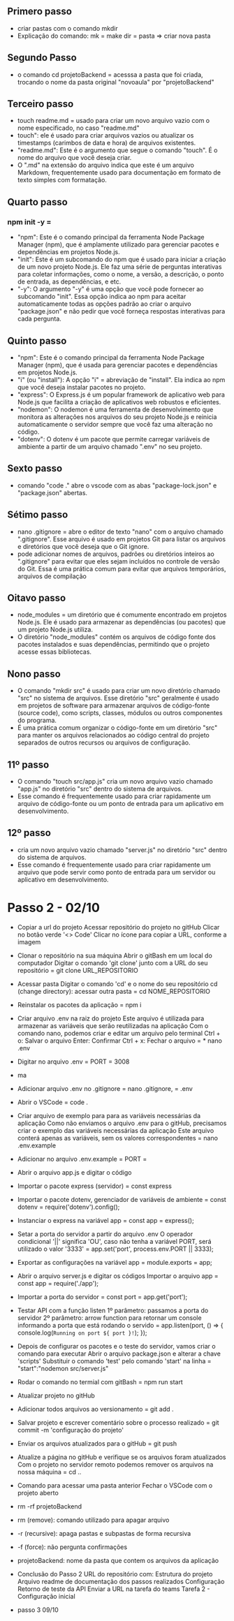 ## Primero passo
* criar pastas com o comando mkdir
* Explicação do comando: mk = make dir = pasta => criar nova pasta

## Segundo Passo
* o comando cd projetoBackend  = acesssa a pasta que foi criada, trocando o nome da pasta original "novoaula" por "projetoBackend"

## Terceiro passo
* touch readme.md = usado para criar um novo arquivo vazio com o nome especificado, no caso "readme.md" 
* touch": ele é usado para criar arquivos vazios ou atualizar os timestamps (carimbos de data e hora) de arquivos existentes. 
* "readme.md": Este é o argumento que segue o comando "touch". É o nome do arquivo que você deseja criar. 
* O ".md" na extensão do arquivo indica que este é um arquivo Markdown, frequentemente usado para documentação em formato de texto simples com formatação.

## Quarto passo
### npm init -y =
* "npm": Este é o comando principal da ferramenta Node Package Manager (npm), que é amplamente utilizado para gerenciar pacotes e dependências em projetos Node.js.
* "init": Este é um subcomando do npm que é usado para iniciar a criação de um novo projeto Node.js. Ele faz uma série de perguntas interativas para coletar informações, como o nome, a versão, a descrição, o ponto de entrada, as dependências, e etc.
* "-y": O argumento "-y" é uma opção que você pode fornecer ao subcomando "init". Essa opção indica ao npm para aceitar automaticamente todas as opções padrão ao criar o arquivo "package.json" e não pedir que você forneça respostas interativas para cada pergunta. 

## Quinto passo
* "npm": Este é o comando principal da ferramenta Node Package Manager (npm), que é usada para gerenciar pacotes e dependências em projetos Node.js.
* "i" (ou "install"): A opção "i" = abreviação de "install". Ela indica ao npm que você deseja instalar pacotes no projeto.
* "express": O Express.js é um popular framework de aplicativo web para Node.js que facilita a criação de aplicativos web robustos e eficientes. 
* "nodemon": O nodemon é uma ferramenta de desenvolvimento que monitora as alterações nos arquivos do seu projeto Node.js e reinicia automaticamente o servidor sempre que você faz uma alteração no código.
* "dotenv": O dotenv é um pacote que permite carregar variáveis de ambiente a partir de um arquivo chamado ".env" no seu projeto.

## Sexto passo
* comando "code ." abre o vscode com as abas "package-lock.json" e "package.json" abertas.

## Sétimo passo 
* nano .gitignore = abre o editor de texto "nano" com o arquivo chamado ".gitignore". Esse arquivo é usado em projetos Git para listar os arquivos e diretórios que você deseja que o Git ignore.
* pode adicionar nomes de arquivos, padrões ou diretórios inteiros ao ".gitignore" para evitar que eles sejam incluídos no controle de versão do Git. Essa é uma prática comum para evitar que arquivos temporários, arquivos de compilação

## Oitavo passo
* node_modules = um diretório que é comumente encontrado em projetos Node.js. Ele é usado para armazenar as dependências (ou pacotes) que um projeto Node.js utiliza. 
* O diretório "node_modules" contém os arquivos de código fonte dos pacotes instalados e suas dependências, permitindo que o projeto acesse essas bibliotecas.

## Nono passo 
* O comando "mkdir src" é usado para criar um novo diretório chamado "src" no sistema de arquivos. Esse diretório "src" geralmente é usado em projetos de software para armazenar arquivos de código-fonte (source code), como scripts, classes, módulos ou outros componentes do programa. 
* É uma prática comum organizar o código-fonte em um diretório "src" para manter os arquivos relacionados ao código central do projeto separados de outros recursos ou arquivos de configuração.

## 11º passo
* O comando "touch src/app.js" cria um novo arquivo vazio chamado "app.js" no diretório "src" dentro do sistema de arquivos. 
* Esse comando é frequentemente usado para criar rapidamente um arquivo de código-fonte ou um ponto de entrada para um aplicativo em desenvolvimento.

## 12º passo
* cria um novo arquivo vazio chamado "server.js" no diretório "src" dentro do sistema de arquivos.
* Esse comando é frequentemente usado para criar rapidamente um arquivo que pode servir como ponto de entrada para um servidor ou aplicativo em desenvolvimento.

# Passo 2 - 02/10

* Copiar a url do projeto
Acessar repositório do projeto no gitHub
Clicar no botão verde '<> Code'
Clicar no ícone para copiar a URL, conforme a imagem

* Clonar o repositório na sua máquina
Abrir o gitBash em um local do computador
Digitar o comando 'git clone' junto com a URL do seu repositório = git clone URL_REPOSITORIO

* Acessar pasta
Digitar o comando 'cd' e o nome do seu repositório
cd (change directory): acessar outra pasta = cd NOME_REPOSITORIO

* Reinstalar os pacotes da aplicação = npm i

* Criar arquivo .env na raiz do projeto
Este arquivo é utilizada para armazenar as variáveis que serão reutilizadas na aplicação
Com o comando nano, podemos criar e editar um arquivo pelo terminal
Ctrl + o: Salvar o arquivo
Enter: Confirmar
Ctrl + x: Fechar o arquivo = * nano .env

* Digitar no arquivo .env = PORT = 3008
* ma
* Adicionar arquivo .env no .gitignore = nano .gitignore, = .env
* Abrir o VSCode = code .

* Criar arquivo de exemplo para para as variáveis necessárias da aplicação
Como não enviamos o arquivo .env para o gitHub, precisamos criar o exemplo das variáveis necessárias da aplicação
Este arquivo conterá apenas as variáveis, sem os valores correspondentes = nano .env.example

* Adicionar no arquivo .env.example = PORT = 
* Abrir o arquivo app.js e digitar o código 

* Importar o pacote express (servidor) = const express 

* Importar o pacote dotenv, gerenciador de variáveis de ambiente = const dotenv = require('dotenv').config();

* Instanciar o express na variável app = const app = express();

* Setar a porta do servidor a partir do arquivo .env
O operador condicional '||' significa 'OU', caso não tenha a variável PORT, será utilizado o valor '3333' = app.set('port', process.env.PORT || 3333); 
* Exportar as configurações na variável app = module.exports = app;
* Abrir o arquivo server.js e digitar os códigos
Importar o arquivo app = const app = require('./app');
* Importar a porta do servidor = const port = app.get('port');

* Testar API com a função listen
1º parâmetro: passamos a porta do servidor
2º parâmetro: arrow function para retornar um console informando a porta que está rodando o servido = app.listen(port, () => {
    console.log(`Running on port ${ port }!`);
});
* Depois de configurar os pacotes e o teste do servidor, vamos criar o comando para executar
Abrir o arquivo package.json e alterar a chave 'scripts'
Substituir o comando 'test' pelo comando 'start' na linha = "start":"nodemon src/server.js"
* Rodar o comando no termial com gitBash = npm run start
* Atualizar projeto no gitHub
* Adicionar todos arquivos ao versionamento = git add .
* Salvar projeto e escrever comentário sobre o processo realizado = git commit -m 'configuração do projeto'
* Enviar os arquivos atualizados para o gitHub = git push
* Atualize a página no gitHub e verifique se os arquivos foram atualizados
Com o projeto no servidor remoto podemos remover os arquivos na nossa máquina = cd ..
* Comando para acessar uma pasta anterior
Fechar o VSCode com o projeto aberto
* rm -rf projetoBackend
* rm (remove): comando utilizado para apagar arquivo
* -r (recursive): apaga pastas e subpastas de forma recursiva
* -f (force): não pergunta confirmações
* projetoBackend: nome da pasta que contem os arquivos da aplicação

* Conclusão do Passo 2
URL do repositório com:
Estrutura do projeto
Arquivo readme de documentação dos passos realizados
Configuração
Retorno de teste da API
Enviar a URL na tarefa do teams
Tarefa 2 - Configuração inicial

* passo 3 09/10
